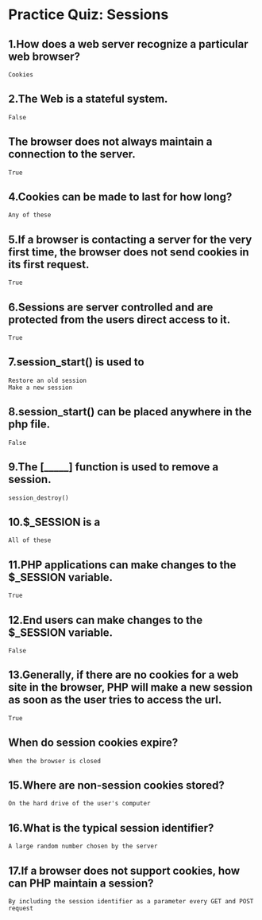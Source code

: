 # Practice Quiz: Sessions

## 1.How does a web server recognize a particular web browser?

    Cookies

## 2.The Web is a stateful system.

    False

## The browser does not always maintain a connection to the server.

    True

## 4.Cookies can be made to last for how long?

    Any of these

## 5.If a browser is contacting a server for the very first time, the browser does not send cookies in its first request.

    True

## 6.Sessions are server controlled and are protected from the users direct access to it.

    True

## 7.session_start() is used to

    Restore an old session
    Make a new session

## 8.session_start() can be placed anywhere in the php file.

    False

## 9.The [_____] function is used to remove a session.

    session_destroy()

## 10.$_SESSION is a

    All of these

## 11.PHP applications can make changes to the $_SESSION variable.

    True

## 12.End users can make changes to the $_SESSION variable.

    False

## 13.Generally, if there are no cookies for a web site in the browser, PHP will make a new session as soon as the user tries to access the url.

    True

## When do session cookies expire?

    When the browser is closed

## 15.Where are non-session cookies stored?

    On the hard drive of the user's computer

## 16.What is the typical session identifier?

    A large random number chosen by the server

## 17.If a browser does not support cookies, how can PHP maintain a session?

    By including the session identifier as a parameter every GET and POST request
